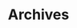 ---
title: "Archives"
layout: categories
permalink: /categories/
author_profile: true
header:
  overlay_color: "#5e616c"
  overlay_image: /assets/images/book.jpg  
classes: wide
---